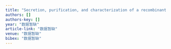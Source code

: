 ```yaml
---
title: "Secretion, purification, and characterization of a recombinant Aspergillus oryzae tannase in Pichia pastoris"
authors: []
authors-key: []
year: "数据暂缺"
article-link: "数据暂缺"
venue: "数据暂缺"
bibex: "数据暂缺"
---
```

